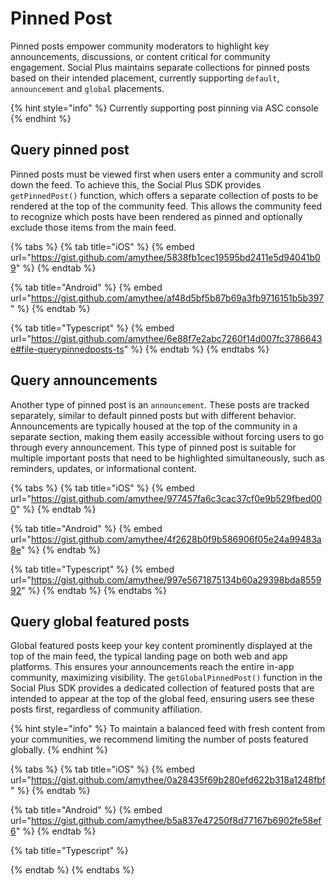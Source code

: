 # Pinned Post

Pinned posts empower community moderators to highlight key announcements, discussions, or content critical for community engagement. Social Plus maintains separate collections for pinned posts based on their intended placement, currently supporting `default`, `announcement`  and `global` placements.

{% hint style="info" %}
Currently supporting post pinning via ASC console
{% endhint %}

## Query pinned post

Pinned posts must be viewed first when users enter a community and scroll down the feed. To achieve this, the Social Plus SDK provides `getPinnedPost()` function, which offers a separate collection of posts to be rendered at the top of the community feed. This allows the community feed to recognize which posts have been rendered as pinned and optionally exclude those items from the main feed.

{% tabs %}
{% tab title="iOS" %}
{% embed url="https://gist.github.com/amythee/5838fb1cec19595bd2411e5d94041b09" %}
{% endtab %}

{% tab title="Android" %}
{% embed url="https://gist.github.com/amythee/af48d5bf5b87b69a3fb9716151b5b397" %}
{% endtab %}

{% tab title="Typescript" %}
{% embed url="https://gist.github.com/amythee/6e88f7e2abc7260f14d007fc3786643e#file-querypinnedposts-ts" %}
{% endtab %}
{% endtabs %}

## Query announcements

Another type of pinned post is an `announcement`. These posts are tracked separately, similar to default pinned posts but with different behavior. Announcements are typically housed at the top of the community in a separate section, making them easily accessible without forcing users to go through every announcement. This type of pinned post is suitable for multiple important posts that need to be highlighted simultaneously, such as reminders, updates, or informational content.

{% tabs %}
{% tab title="iOS" %}
{% embed url="https://gist.github.com/amythee/977457fa6c3cac37cf0e9b529fbed000" %}
{% endtab %}

{% tab title="Android" %}
{% embed url="https://gist.github.com/amythee/4f2628b0f9b586906f05e24a99483a8e" %}
{% endtab %}

{% tab title="Typescript" %}
{% embed url="https://gist.github.com/amythee/997e5671875134b60a29398bda855992" %}
{% endtab %}
{% endtabs %}

## Query global featured posts

Global featured posts keep your key content prominently displayed at the top of the main feed, the typical landing page on both web and app platforms. This ensures your announcements reach the entire in-app community, maximizing visibility. The `getGlobalPinnedPost()` function in the Social Plus SDK provides a dedicated collection of featured posts that are intended to appear at the top of the global feed, ensuring users see these posts first, regardless of community affiliation.

{% hint style="info" %}
To maintain a balanced feed with fresh content from your communities, we recommend limiting the number of posts featured globally.
{% endhint %}

{% tabs %}
{% tab title="iOS" %}
{% embed url="https://gist.github.com/amythee/0a28435f69b280efd622b318a1248fbf" %}
{% endtab %}

{% tab title="Android" %}
{% embed url="https://gist.github.com/amythee/b5a837e47250f8d77167b6902fe58ef6" %}
{% endtab %}

{% tab title="Typescript" %}

{% endtab %}
{% endtabs %}
